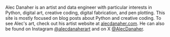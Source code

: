 <!--
.. title: About
.. slug: about
.. date: 2024-02-11 11:08:20 UTC-05:00
.. tags:
.. category:
.. link:
.. description:
.. type: text
-->

Alec Danaher is an artist and data engineer with particular interests in Python, digital art, creative coding, digital fabrication, and pen plotting. This site is mostly focused on blog posts about Python and creative coding. To see Alec's art, check out his artist website at [alecdanaher.com](https://www.alecdanaher.com/). He can also be found on Instagram [@alecdanaherart](https://www.instagram.com/alecdanaherart/) and on X [@AlecDanaher](https://twitter.com/alecdanaher).
